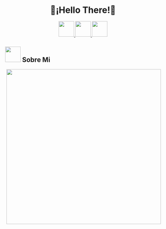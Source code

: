 <h1 align="center">🐧¡Hello There!🐧</h1>

<p align="center">
  <a href="https://letterboxd.com/roccagoolmozie/">
    <img src="https://a.ltrbxd.com/logos/letterboxd-mac-icon.png" height="50" width="50" text-decoration="none">
    </a>
<a href="https://www.instagram.com/robert0flores_/">
    <img src="https://img.icons8.com/fluency/48/000000/instagram-new.png" height="50" width="50" text-decoration="none">
  </a>
<a href="https://www.facebook.com/robertoflores9295/">
    <img src="https://img.icons8.com/fluency/48/000000/facebook.png" height="50" width="50" text-decoration="none">
  </a>

## <picture><img src = "https://www.gstatic.com/android/keyboard/emojikitchen/20211115/u1f427/u1f427_u1f634.png" width = 50px></picture> **Sobre Mi**

<picture> <img align="right" src="https://thurotdotcom.files.wordpress.com/2012/09/11-what-was.jpg" width = 500px></picture>

```json
{
  nombre: "Roberto Flores"
  estudios: "Ingenieria en Computacion"
  Aprendiendo:{
    Lenguajes: ["java", "javaScript", "Css"]
    Tecnologias: ["Git", "Bash"]
    Sistemas Operativos Usados: ["Fedora", "Mint", "Arch Linux"]
    Entornos De Escritorio y Twm: ["Hyperland","I3wm",""]
